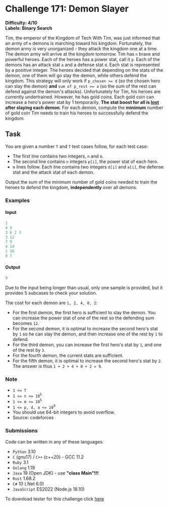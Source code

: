 # Challenge 171: Demon Slayer

**Difficulty: 4/10  
Labels: Binary Search**

Tim, the emperor of the Kingdom of Tech With Tim, was just informed that an army of `m` demons is marching toward his kingdom. Fortunately, the demon army is very unorganized - they attack the kingdom one at a time. The demon army will arrive at the kingdom tomorrow.
Tim has `n` brave and powerful heroes. Each of the heroes has a power stat, call it `p`. Each of the demons has an attack stat `a` and a defense stat `d`. Each stat is represented by a positive integer.
The heroes decided that depending on the stats of the demon, one of them will go slay the demon, while others defend the kingdom. This strategy will only work if `p_chosen >= d` (so the chosen hero can slay the demon) **and** `sum of p_rest >= a` (so the sum of the rest can defend against the demon's attacks).
Unfortunately for Tim, his heroes are currently undertrained. However, he has gold coins. Each gold coin can increase a hero's power stat by 1 temporarily. **The stat boost for all is <u>lost</u> after slaying each demon**.
For each demon, compute the **minimum** number of gold coin Tim needs to train his heroes to successfully defend the kingdom.

## Task

You are given a number `T` and `T` test cases follow, for each test case:

- The first line contains two integers, `n` and `m`.
- The second line contains `n` integers `p[i]`, the power stat of each hero.
- `m` lines follow. Each line contains two integers `d[i]` and `a[i]`, the defense stat and the attack stat of each demon.

Output the sum of the minimum number of gold coins needed to train the heroes to defend the kingdom, **independently** over all demons.

### Examples

#### Input

```rust
1
4 5
3 6 2 3
3 12
7 9
4 14
1 10
8 7
```

#### Output

```rust
9
```

Due to the input being longer than usual, only one sample is provided, but it provides 5 subcases to check your solution.

The cost for each demon are `1, 2, 4, 0, 2`:

- For the first demon, the first hero is sufficient to slay the demon. You can increase the power stat of one of the rest so the defending sum becomes `12`.
- For the second demon, it is optimal to increase the second hero's stat by `1` so he can slay the demon, and then increase one of the rest by `1` to defend.
- For the third demon, you can increase the first hero's stat by `1`, and one of the rest by `3`.
- For the fourth demon, the current stats are sufficient.
- For the fifth demon, it is optimal to increase the second hero's stat by `2`.
The answer is thus `1 + 2 + 4 + 0 + 2 = 9`.

### Note

- `1 <= T`
- `1 <= n <= 10`<sup>`5`</sup>
- `1 <= m <= 10`<sup>`5`</sup>
- `1 <= p, d, a <= 10`<sup>`9`</sup>
- You should use 64-bit integers to avoid overflow.
- Source: codeforces

### Submissions

Code can be written in any of these languages:

- `Python` 3.10
- `C` (gnu17) / `C++` (c++20) - GCC 11.2
- `Ruby` 3.1
- `Golang` 1.19
- `Java` 19 (Open JDK) - use **"class Main"!!!**
- `Rust` 1.68.2
- `C#` 10 (.Net 6.0)
- `JavaScript` ES2022 (Node.js 18.10)

To download tester for this challenge click [here](https://downgit.github.io/#/home?url=https://github.com/Pomroka/TWT_Challenges_Tester/tree/main/Challenge_171)
